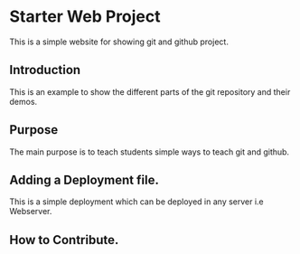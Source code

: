 # Starter Web Project

This is a simple website for showing git and github project.

## Introduction 

This is an example to show the different parts of the git repository and their  demos.

## Purpose 

The main purpose is to teach students simple ways to teach git and github.

## Adding a Deployment file.

This is a simple deployment which can be deployed in any server i.e Webserver.

## How to Contribute.